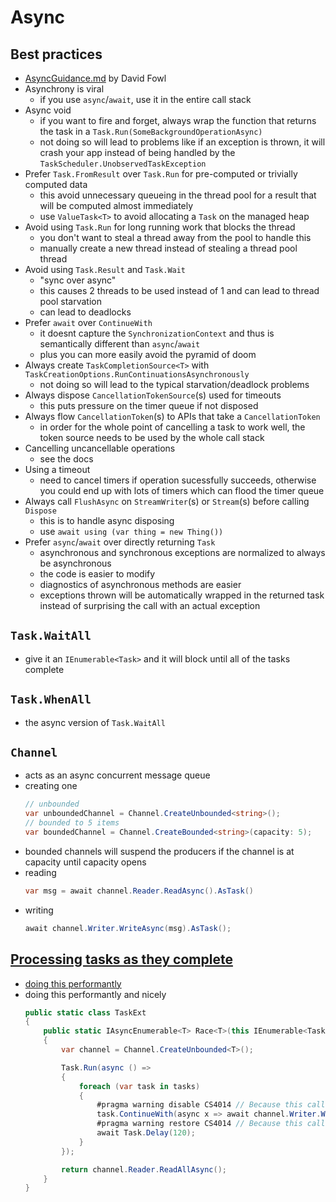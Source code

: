 # Async

## Best practices
- [AsyncGuidance.md](https://github.com/davidfowl/AspNetCoreDiagnosticScenarios/blob/master/AsyncGuidance.md) by David Fowl
- Asynchrony is viral
  - if you use `async`/`await`, use it in the entire call stack
- Async void
  - if you want to fire and forget, always wrap the function that returns the task in a `Task.Run(SomeBackgroundOperationAsync)`
  - not doing so will lead to problems like if an exception is thrown, it will crash your app instead of being handled by the `TaskScheduler.UnobservedTaskException`
- Prefer `Task.FromResult` over `Task.Run` for pre-computed or trivially computed data
  - this avoid unnecessary queueing in the thread pool for a result that will be computed almost immediately
  - use `ValueTask<T>` to avoid allocating a `Task` on the managed heap
- Avoid using `Task.Run` for long running work that blocks the thread
  - you don't want to steal a thread away from the pool to handle this
  - manually create a new thread instead of stealing a thread pool thread
- Avoid using `Task.Result` and `Task.Wait`
  - "sync over async"
  - this causes 2 threads to be used instead of 1 and can lead to thread pool starvation
  - can lead to deadlocks
- Prefer `await` over `ContinueWith`
  - it doesnt capture the `SynchronizationContext` and thus is semantically different than `async`/`await`
  - plus you can more easily avoid the pyramid of doom
- Always create `TaskCompletionSource<T>` with `TaskCreationOptions.RunContinuationsAsynchronously`
  - not doing so will lead to the typical starvation/deadlock problems
- Always dispose `CancellationTokenSource`(s) used for timeouts
  - this puts pressure on the timer queue if not disposed
- Always flow `CancellationToken`(s) to APIs that take a `CancellationToken`
  - in order for the whole point of cancelling a task to work well, the token source needs to be used by the whole call stack
- Cancelling uncancellable operations
  - see the docs
- Using a timeout
  - need to cancel timers if operation sucessfully succeeds, otherwise you could end up with lots of timers which can flood the timer queue
- Always call `FlushAsync` on `StreamWriter`(s) or `Stream`(s) before calling `Dispose`
  - this is to handle async disposing
  - use `await using (var thing = new Thing())`
- Prefer `async`/`await` over directly returning `Task`
  - asynchronous and synchronous exceptions are normalized to always be asynchronous
  - the code is easier to modify
  - diagnostics of asynchronous methods are easier
  - exceptions thrown will be automatically wrapped in the returned task instead of surprising the call with an actual exception

## `Task.WaitAll`
- give it an `IEnumerable<Task>` and it will block until all of the tasks complete

## `Task.WhenAll`
- the async version of `Task.WaitAll`

## `Channel`
- acts as an async concurrent message queue
- creating one
    ```cs
    // unbounded
    var unboundedChannel = Channel.CreateUnbounded<string>();
    // bounded to 5 items
    var boundedChannel = Channel.CreateBounded<string>(capacity: 5);
    ```
- bounded channels will suspend the producers if the channel is at capacity until capacity opens
- reading
    ```cs
    var msg = await channel.Reader.ReadAsync().AsTask()
    ```
- writing
    ```cs
    await channel.Writer.WriteAsync(msg).AsTask();
    ```

## [Processing tasks as they complete](https://devblogs.microsoft.com/pfxteam/processing-tasks-as-they-complete/)
- [doing this performantly](https://docs.microsoft.com/en-us/dotnet/csharp/programming-guide/concepts/async/start-multiple-async-tasks-and-process-them-as-they-complete)
- doing this performantly and nicely
  ```cs
  public static class TaskExt
  {
      public static IAsyncEnumerable<T> Race<T>(this IEnumerable<Task<T>> tasks)
      {
          var channel = Channel.CreateUnbounded<T>();

          Task.Run(async () =>
          {
              foreach (var task in tasks)
              {
                  #pragma warning disable CS4014 // Because this call is not awaited, execution of the current method continues before the call is completed
                  task.ContinueWith(async x => await channel.Writer.WriteAsync(await x), CancellationToken.None, TaskContinuationOptions.ExecuteSynchronously, TaskScheduler.Default);
                  #pragma warning restore CS4014 // Because this call is not awaited, execution of the current method continues before the call is completed
                  await Task.Delay(120);
              }
          });

          return channel.Reader.ReadAllAsync();
      }
  }
  ```